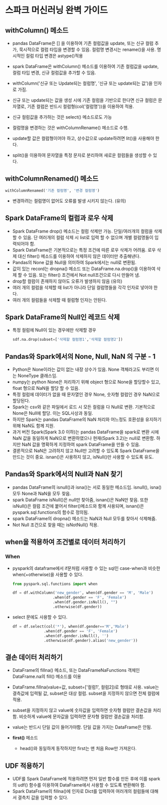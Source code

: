 # 스파크 머신러닝 완벽 가이드

## withColumn() 메소드

- pandas DataFrame은 [] 을 이용하여 기존 컬럼값을 update, 또는 신규 컬럼 추가, 묵시적으로 컬럼 타입을 변경할 수 있음. 컬럼명 변경시는 rename()을 사용. 명시적인 컬럼 타입 변경은 astype()적용

- spark DataFrame은 withColumn() 메소드를 이용하여 기존 컬럼값을 update, 컬럼 타입 변경, 신규 컬럼값을 추가할 수 있음.

- withColumn('신규 또는 Update되는 컬럼명', '신규 또는 update되는 값')을 인자로 가짐.

- 신규 또는 update되는 값을 생성 시에 기존 컬럼을 기반으로 한다면 신규 컬럼은 문자열로, 기존 컬럼은 반드시 컬럼형(col('컬럼명'))을 이용하여 적용.

- 신규 컬럼값을 추가하는 것은 select() 메소드로도 가능

- 컬럼명을 변경하는 것은 withColumnRename() 메소드로 수행.

- update할 값은 컬럼형이어야 하고, 상수값으로 update하려면 lit()을 사용해야 한다.

- split()을 이용하여 문자열을 특정 문자로 분리하여 새로운 컬럼들을 생성할 수 있다.

  

## withColumnRenamed() 메소드

```python
withColumnRenamed('기존 컬럼명', '변경 컬럼명')
```

- 변경하려는 컬럼명이 없어도 오류를 발생 시키지 않는다. (유의)



## Spark DataFrame의 컬럼과 로우 삭제

- Spark DataFrame drop() 메소드는 컬럼 삭제만 가능. 단일/여러개의 컬럼을 삭제 할 수 있음. 단 여러개의 컬럼 삭제 시 list로 입력 할 수 없으며 개별 컬럼명들이 입력되어야 함.
- Spark DataFrame은 기본적으로는 특정 조건에 따른 로우 삭제가 어려움. 로우 삭제 대신 filter() 메소드를 이용하여 삭제하지 않은 데이터만 추출해낸다.
- Pandas의 None 값을 Null을 의미하여 Spark에서는 null로 변환됨.
- 값이 있는 record는 dropna() 메소드 또는 DataFrame.na.drop()을 이용하여 삭제 할 수 있음. 또는 filter() 조건에서 Not null조건으로 다시 만들어 냄.
- drop할 컬럼이 존재하지 않아도 오류가 발생하지 않음 (유의)
- 여러 개의 컬럼을 삭제할 때 list가 아니라 단일 컬럼명들을 각각 인자로 넣어야 한다.
- 여러 개의 컬럼들을 삭제할 때 컬럼형 인자는 안된다.



## Spark DataFrame의 Null인 레코드 삭제

- 특정 컬럼에 Null이 있는 경우에만 삭제할 경우

  ```python
  sdf.na.drop(subset=['삭제할 컬럼명1','삭제할 컬럼명2'])
  ```



## Pandas와 Spark에서의 None, Null, NaN 의 구분 - 1

- Python은 None이라는 값이 없는 내장 상수가 있음. None 객체라고도 부리면 이는 NoneType 클래스임.
- numpy는 python None은 처리하기 위해 object 형으로 None을 할당할수 있고, float 형으로 NaN을 할당 할 수 있음.
- 특정 컬럼에 데이터가 없을 때 문자열인 경우 None, 숫자형 컬럼인 경우 NaN으로 할당된다.
- Spark는 csv와 같은 파일에서 로드 시 모든 컬럼을 다 Null로 변환. 기본적으로 None은 Null에 할당. 이는 SQL사상과 동일.
- 하지만 Spark는 pandas DataFrame의 NaN 처리와 어느정도 호환성을 유지하기 위해 NaN도 함께 지원.
- 과거 버전 Spark(Spark 3.0 이하)는 pandas DataFrame을 spark로 변환 시에 NaN 값을 동일하게 NaN으로 변환하였으나 현재(Spark 3.2)는 null로 변환함. 하지만 NaN 값을 명확하게 지정하여 spark DataFrame을 만들 수 있음.
- 결론적으로 NaN은 고려하지 않고 Null만 고려할 수 있도록 Spark DataFrame을 만드는 것이 중요. isnan()은 사용하지 않고, isNull()만 사용할 수 있도록 유도.



## Pandas와 Spark에서의 Null과 NaN 찾기

- pandas DataFrame의 isnull()과 isna()는 서로 동일한 메소드임. isnull(), isna() 모두 None과 NaN을 모두 찾음.
- spark DataFrame isNull()은 null만 찾아줌, isnan()은 NaN만 찾음. 또한 isNull()은 컬럼 조건에 붙어서 filter()메소드와 함께 사용되며, isnan()은 pyspark.sql.functions의 함수로 정의됨.
- spark DataFrame의 dropna() 메소드는 NaN과 Null 모두를 찾아서 삭제해줌.
- Not Null 조건으로 찾을 때는 isNotNull() 적용.



## when을 적용하여 조건별로 데이터 처리하기

### When

- pyspark의 dataframe에서 if문처럼 사용할 수 있는 sql인 case-when과 비슷한 when(+otherwise)을 사용할 수 있다.

  ```python
  from pyspark.sql.functions import when
  
  df = df.withColumn('new_gender', when(df.gender == 'M', 'Male')
                    .when(df.gender == 'F', 'Female')
                    .when(df.gender.isNull(), "")
                    .otherwise(df.gender))
  ```

- select 문에도 사용할 수 있다.

  ```python
  df = df.select(col('*'), when(df.gender=='M','Male')
                .when(df.gender == 'F', 'Female')
                .when(df.gender.isNull(), '')
                .otherwise(df.gender).alias('new_gender'))
  ```



## 결손 데이터 처리하기

- DataFrame의 fillna() 메소드, 또는 DataFrameNaFunctions 객체인 DataFrame.na의 fill() 메소드를 이용
- DataFrame.fillna(value=값, subset=['컬럼1', 컬럼2])로 형태로 사용. value는 결측값에 입력될 값, subset은 대상 컬럼. subset을 지정하지 않으면 전체 컬럼에 적용.
- subset을 지정하지 않고 value에 숫자값을 입력하면 숫자형 컬럼만 결손값을 처리함. 비슷하게 value에 문자값을 입력하면 문자형 컬럼만 결손값을 처리함.
- value는 반드시 단일 값이 들어가야함. 단일 값을 가지는 DataFrame은 안됨.

- **first()** 메소드
  - head()와 동일하게 동작하지만 first는 맨 처음 Row만 가져온다.



## UDF 적용하기

- UDF를 Spark DataFrame에 적용하려면 먼저 일반 함수를 만든 후에 이를 spark의 udf() 함수를 이용하여 DataFrame에서 사용할 수 있도록 변환해야 함.
- Spark DataFrame의 fillna()에 인자로 Dict를 입력하여 여러개의 컬럼들에 대해서 결측치 값을 입력할 수 있다.





